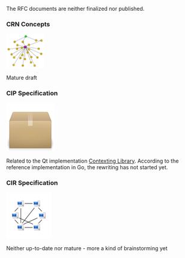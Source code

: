The RFC documents are neither finalized nor published.

### CRN Concepts
![CRN](../images/network_small.jpg)

Mature draft

### CIP Specification
![Gopher](../images/packet.png)

Related to the Qt implementation [Contexting Library](https://github.com/stefanhans/Contexting).
According to the reference implementation in Go, the rewriting has not started yet.


### CIR Specification
![Gopher](../images/network.png)

Neither up-to-date nor mature - more a kind of brainstorming yet